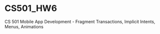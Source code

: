 # CS501_HW6
CS 501 Mobile App Development - Fragment Transactions, Implicit Intents, Menus, Animations 
